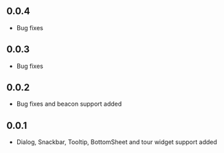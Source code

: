 ## 0.0.4

- Bug fixes

## 0.0.3

- Bug fixes

## 0.0.2

- Bug fixes and beacon support added

## 0.0.1

- Dialog, Snackbar, Tooltip, BottomSheet and tour widget support added
